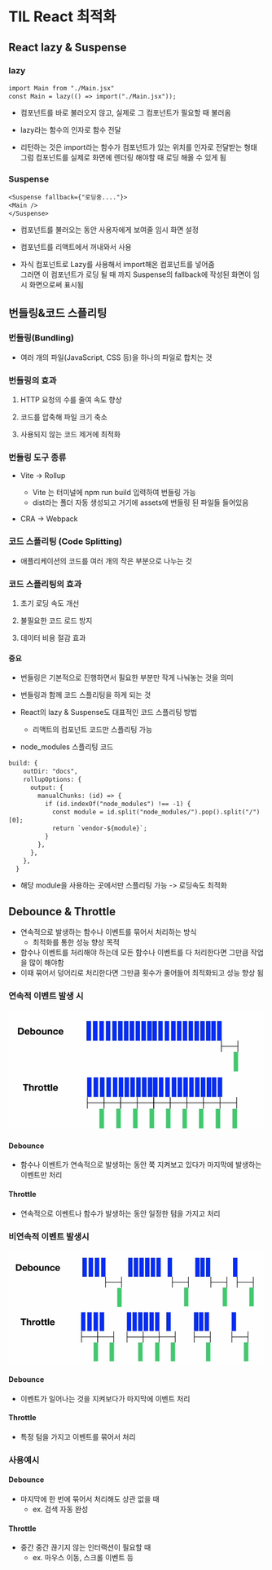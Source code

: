 # TIL React 최적화
## React lazy & Suspense
### lazy
```
import Main from "./Main.jsx"
const Main = lazy(() => import("./Main.jsx"));
```
* 컴포넌트를 바로 불러오지 않고, 실제로 그 컴포넌트가 필요할 때 불러옴

* lazy라는 함수의 인자로 함수 전달

* 리턴하는 것은 import라는 함수가 컴포넌트가 있는 위치를 인자로 전달받는 형태  
그럼 컴포넌트를 실제로 화면에 렌더링 해야할 때 로딩 해올 수 있게 됨
### Suspense
```
<Suspense fallback={"로딩중...."}>
<Main />
</Suspense>
```
* 컴포넌트를 불러오는 동안 사용자에게 보여줄 임시 화면 설정

* 컴포넌트를 리액트에서 꺼내와서 사용

* 자식 컴포넌트로 Lazy를 사용해서 import해온 컴포넌트를 넣어줌  
그러면 이 컴포넌트가 로딩 될 때 까지 Suspense의 fallback에 작성된 화면이 임시 화면으로써 표시됨 

## 번들링&코드 스플리팅

### 번들링(Bundling)
* 여러 개의 파일(JavaScript, CSS 등)을 하나의 파일로 합치는 것

### 번들링의 효과
1. HTTP 요청의 수를 줄여 속도 향상

2. 코드를 압축해 파일 크기 축소

3. 사용되지 않는 코드 제거에 최적화

### 번들링 도구 종류
* Vite -> Rollup
    * Vite 는 터미널에 npm run build 입력하여 번들링 가능
    * dist라는 폴더 자동 생성되고 거기에 assets에 번들링 된 파일들 들어있음

* CRA -> Webpack

### 코드 스플리팅 (Code Splitting)
* 애플리케이션의 코드를 여러 개의 작은 부분으로 나누는 것

### 코드 스플리팅의 효과
1. 초기 로딩 속도 개선

2. 불필요한 코드 로드 방지

3. 데이터 비용 절감 효과


#### 중요
* 번들링은 기본적으로 진행하면서 필요한 부분만 작게 나눠놓는 것을 의미

* 번들링과 함께 코드 스플리팅을 하게 되는 것

* React의 lazy & Suspense도 대표적인 코드 스플리팅 방법
    * 리액트의 컴포넌트 코드만 스플리팅 가능

* node_modules 스플리팅 코드
```
build: {
    outDir: "docs",
    rollupOptions: {
      output: {
        manualChunks: (id) => {
          if (id.indexOf("node_modules") !== -1) {
            const module = id.split("node_modules/").pop().split("/")[0];
            return `vendor-${module}`;
          }
        },
      },
    },
  }
```

* 해당 module을 사용하는 곳에서만 스플리팅 가능 -> 로딩속도 최적화

## Debounce & Throttle
* 연속적으로 발생하는 함수나 이벤트를 묶어서 처리하는 방식
    * 최적화를 통한 성능 향상 목적
* 함수나 이벤트를 처리해야 하는데 모든 함수나 이벤트를 다 처리한다면 그만큼 작업을 많이 해야함
* 이때 묶어서 덩어리로 처리한다면 그만큼 횟수가 줄어들어 최적화되고 성능 향상 됨

### 연속적 이벤트 발생 시
![alt text](./img/250828.png)
#### Debounce
* 함수나 이벤트가 연속적으로 발생하는 동안 쭉 지켜보고 있다가 마지막에 발생하는 이벤트만 처리

#### Throttle
* 연속적으로 이벤트나 함수가 발생하는 동안 일정한 텀을 가지고 처리

### 비연속적 이벤트 발생시
![alt text](./img/250828(2).png)
#### Debounce
* 이벤트가 일어나는 것을 지켜보다가 마지막에 이벤트 처리

#### Throttle
* 특정 텀을 가지고 이벤트를 묶어서 처리

### 사용예시
#### Debounce
* 마지막에 한 번에 묶어서 처리해도 상관 없을 때
    * ex. 검색 자동 완성

#### Throttle
* 중간 중간 끊기지 않는 인터랙션이 필요할 때
    * ex. 마우스 이동, 스크롤 이벤트 등